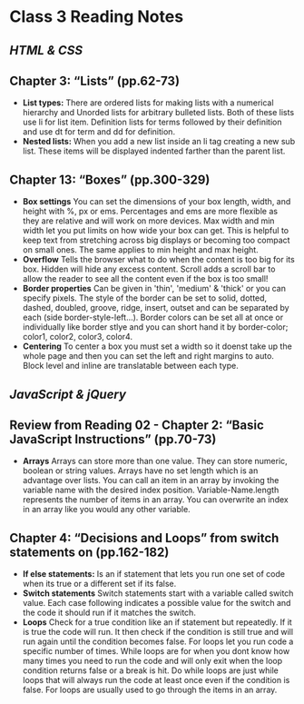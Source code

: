 # Class 3 Reading Notes
## <i>HTML & CSS</i>
## Chapter 3: “Lists” (pp.62-73)
- **List types:** There are ordered lists for making lists with a numerical hierarchy and Unorded lists for arbitrary bulleted lists. Both of these lists use li for list item. Definition lists for terms followed by their definition and use dt for term and dd for definition.
- **Nested lists:** When you add a new list inside an li tag creating a new sub list. These items will be displayed indented farther than the parent list.

## Chapter 13: “Boxes” (pp.300-329)
- **Box settings** You can set the dimensions of your box length, width, and height with %, px or ems. Percentages and ems are more flexible as they are relative and will work on more devices. Max width and min width let you put limits on how wide your box can get. This is helpful to keep text from stretching across big displays or becoming too compact on small ones. The same applies to min height and max height.
- **Overflow** Tells the browser what to do when the content is too big for its box. Hidden will hide any excess content. Scroll adds a scroll bar to allow the reader to see all the content even if the box is too small!
- **Border properties** Can be given in 'thin', 'medium' & 'thick' or you can specify pixels. The style of the border can be set to solid, dotted, dashed, doubled, groove, ridge, insert, outset and can be separated by each (side border-style-left...). Border colors can be set all at once or individually like border stlye and you can short hand it by border-color; color1, color2, color3, color4.
- **Centering** To center a box you must set a width so it doenst take up the whole page and then you can set the left and right margins to auto. Block level and inline are translatable between each type.
## <i>JavaScript & jQuery</i>
## Review from Reading 02 - Chapter 2: “Basic JavaScript Instructions” (pp.70-73)
- **Arrays** Arrays can store more than one value. They can store numeric, boolean or string values. Arrays have no set length which is an advantage over lists. You can call an item in an array by invoking the variable name with the desired index position. Variable-Name.length represents the number of items in an array. You can overwrite an index in an array like you would any other variable.

## Chapter 4: “Decisions and Loops” from switch statements on (pp.162-182)
- **If else statements:** Is an if statement that lets you run one set of code when its true or a different set if its false.
- **Switch statements** Switch statements start with a variable called switch value. Each case following indicates a possible value for the switch and the code it should run if it matches the switch.
- **Loops** Check for a true condition like an if statement but repeatedly. If it is true the code will run. It then check if the condition is still true and will run again until the condition becomes false. For loops let you run code a specific number of times. While loops are for when you dont know how many times you need to run the code and will only exit when the loop condition returns false or a break is hit. Do while loops are just while loops that will always run the code at least once even if the condition is false. For loops are usually used to go through the items in an array.